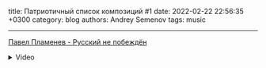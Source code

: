 title: Патриотичный список композиций #1
date: 2022-02-22 22:56:35 +0300
category: blog
authors: Andrey Semenov
tags: music

---
[Павел Пламенев - Русский не побеждён](https://music.yandex.ru/album/11845861/track/70230734)
<details>
	<summary>Video</summary>
    <iframe width="520" height="415" src="https://www.youtube.com/embed/cdZF9FX0E-c" frameborder="0" allowfullscreen> </iframe>
</details>
